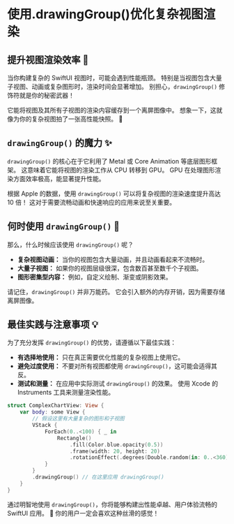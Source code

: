 ﻿# 使用.drawingGroup()优化复杂视图渲染

## 提升视图渲染效率 🚀

当你构建复杂的 SwiftUI 视图时，可能会遇到性能瓶颈。 特别是当视图包含大量子视图、动画或复杂图形时，渲染时间会显著增加。 别担心，`drawingGroup()` 修饰符就是你的秘密武器！

它能将视图及其所有子视图的渲染内容缓存到一个离屏图像中。 想象一下，这就像为你的复杂视图拍了一张高性能快照。 📸

## `drawingGroup()` 的魔力 ✨

`drawingGroup()` 的核心在于它利用了 Metal 或 Core Animation 等底层图形框架。 这意味着它能将视图的渲染工作从 CPU 转移到 GPU。 GPU 在处理图形渲染方面效率极高，能显著提升性能。

根据 Apple 的数据，使用 `drawingGroup()` 可以将复杂视图的渲染速度提升高达 10 倍！ 这对于需要流畅动画和快速响应的应用来说至关重要。

## 何时使用 `drawingGroup()` 🤔

那么，什么时候应该使用 `drawingGroup()` 呢？

*   **复杂视图动画：** 当你的视图包含大量动画，并且动画看起来不流畅时。
*   **大量子视图：** 如果你的视图层级很深，包含数百甚至数千个子视图。
*   **图形密集型内容：** 例如，自定义绘制、渐变或阴影效果。

请记住，`drawingGroup()` 并非万能药。 它会引入额外的内存开销，因为需要存储离屏图像。

## 最佳实践与注意事项 💡

为了充分发挥 `drawingGroup()` 的优势，请遵循以下最佳实践：

*   **有选择地使用：** 只在真正需要优化性能的复杂视图上使用它。
*   **避免过度使用：** 不要对所有视图都使用 `drawingGroup()`，这可能会适得其反。
*   **测试和测量：** 在应用中实际测试 `drawingGroup()` 的效果。 使用 Xcode 的 Instruments 工具来测量渲染性能。

```swift
struct ComplexChartView: View {
    var body: some View {
        // 假设这里有大量复杂的图形和子视图
        VStack {
            ForEach(0..<100) { _ in
                Rectangle()
                    .fill(Color.blue.opacity(0.5))
                    .frame(width: 20, height: 20)
                    .rotationEffect(.degrees(Double.random(in: 0..<360)))
            }
        }
        .drawingGroup() // 在这里应用 drawingGroup()
    }
}
```

通过明智地使用 `drawingGroup()`，你将能够构建出性能卓越、用户体验流畅的 SwiftUI 应用。 🚀 你的用户一定会喜欢这种丝滑的感觉！


